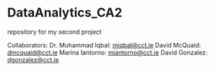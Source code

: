 # DataAnalytics_CA2
repository for my second project

Collaborators:
Dr. Muhammad Iqbal: miqbal@cct.ie
David McQuaid: dmcquaid@cct.ie
Marina Iantorno: miantorno@cct.ie
David Gonzalez: dgonzalez@cct.ie
